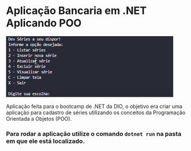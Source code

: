 # Aplicação Bancaria em .NET Aplicando POO

![Console](console.png)

Aplicação feita para o bootcamp de .NET da DIO, o objetivo era criar uma aplicação para cadastro de séries utilizando os conceitos da Programação Orientada a Objetos (POO).

### Para rodar a aplicação utilize o comando <code>dotnet run</code> na pasta em que ele está localizado.